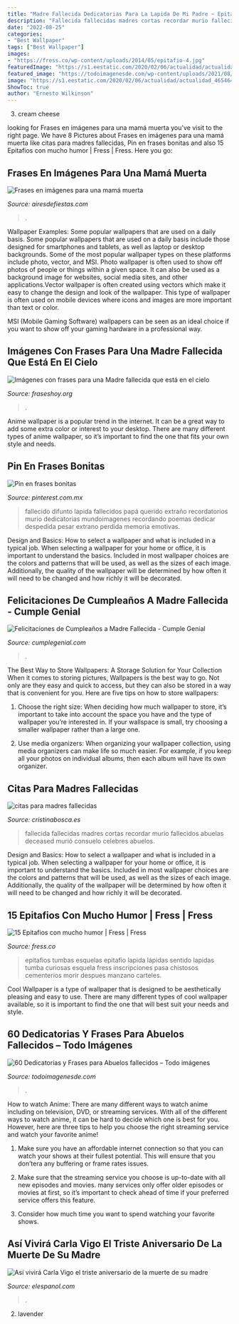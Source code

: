 ```yaml
---
title: "Madre Fallecida Dedicatorias Para La Lapida De Mi Padre ~ Epitafios Tumbas Esquelas Epitafio Lapida Lápidas Sentido Lapidas Tumba Curiosas Esquela Fress Inscripciones Pasa Chistosos Cementerios Morir Despues Manzano Carteles"
description: "Fallecida fallecidas madres cortas recordar murio fallecidos abuelas deceased murió consuelo celebres abuelos"
date: "2022-08-25"
categories:
- "Best Wallpaper"
tags: ["Best Wallpaper"]
images:
- "https://fress.co/wp-content/uploads/2014/05/epitafio-4.jpg"
featuredImage: "https://s1.eestatic.com/2020/02/06/actualidad/actualidad_465464809_144478818_960x1706.jpg"
featured_image: "https://todoimagenesde.com/wp-content/uploads/2021/08/dia-de-la-secretaria-768x768.jpg"
image: "https://s1.eestatic.com/2020/02/06/actualidad/actualidad_465464809_144478818_960x1706.jpg"
ShowToc: true
author: "Ernesto Wilkinson"
---
```



3. cream cheese 

	

		
looking for Frases en imágenes para una mamá muerta you've visit to the right page. We have 8 Pictures about Frases en imágenes para una mamá muerta like citas para madres fallecidas, Pin en frases bonitas and also 15 Epitafios con mucho humor | Fress | Fress. Here you go:
		
    
## Frases En Imágenes Para Una Mamá Muerta

<img loading=lazy src="http://lh3.ggpht.com/-UC1Bc6HMrGw/UnCUq02jPlI/AAAAAAAATHg/FFoSKL6kt_g/image_thumb.png?imgmax=800" onerror="this.onerror=null;this.src='https://tse3.mm.bing.net/th?id=OIP.0qVlXsiPL4Pb9w1lengicwERDk&amp;pid=15.1';" alt="Frases en imágenes para una mamá muerta">

_Source: airesdefiestas.com_

>. 

	

Wallpaper Examples: Some popular wallpapers that are used on a daily basis.
Some popular wallpapers that are used on a daily basis include those designed for smartphones and tablets, as well as laptop or desktop backgrounds. Some of the most popular wallpaper types on these platforms include photo, vector, and MSI. 
Photo wallpaper is often used to show off photos of people or things within a given space. It can also be used as a background image for websites, social media sites, and other applications.Vector wallpaper is often created using vectors which make it easy to change the design and look of the wallpaper. This type of wallpaper is often used on mobile devices where icons and images are more important than text or color. 

MSI (Mobile Gaming Software) wallpapers can be seen as an ideal choice if you want to show off your gaming hardware in a professional way.

    
## Imágenes Con Frases Para Una Madre Fallecida Que Está En El Cielo

<img loading=lazy src="https://fraseshoy.org/wp-content/uploads/2016/12/ma-25.jpg" onerror="this.onerror=null;this.src='https://tse3.mm.bing.net/th?id=OIP.lSzMP23owCb2xnDirQUg4AHaLH&amp;pid=15.1';" alt="Imágenes con frases para una Madre fallecida que está en el cielo">

_Source: fraseshoy.org_

>. 

	

Anime wallpaper is a popular trend in the internet. It can be a great way to add some extra color or interest to your desktop. There are many different types of anime wallpaper, so it’s important to find the one that fits your own style and needs.

    
## Pin En Frases Bonitas

<img loading=lazy src="https://i.pinimg.com/736x/9d/44/62/9d4462191ec36ffb5659e1fdb94e2a80--san-jose-nostalgia.jpg" onerror="this.onerror=null;this.src='https://tse2.mm.bing.net/th?id=OIP.a4DBRt6IehklGafP6EBXkAHaEs&amp;pid=15.1';" alt="Pin en frases bonitas">

_Source: pinterest.com.mx_

>fallecido difunto lapida fallecidos papá querido extraño recordatorios murio dedicatorias mundoimagenes recordando poemas dedicar despedida pesar extrano perdida memoria emotivas. 

	

Design and Basics: How to select a wallpaper and what is included in a typical job.
When selecting a wallpaper for your home or office, it is important to understand the basics. Included in most wallpaper choices are the colors and patterns that will be used, as well as the sizes of each image. Additionally, the quality of the wallpaper will be determined by how often it will need to be changed and how richly it will be decorated.

    
## Felicitaciones De Cumpleaños A Madre Fallecida - Cumple Genial

<img loading=lazy src="https://cdn.cumplegenial.com/imagens/te-siento-tan-cerca-mn.jpg" onerror="this.onerror=null;this.src='https://tse3.mm.bing.net/th?id=OIP.noJWzVYK2xbYXtOp8CwaUgAAAA&amp;pid=15.1';" alt="Felicitaciones de Cumpleaños a Madre Fallecida - Cumple Genial">

_Source: cumplegenial.com_

>. 

	

The Best Way to Store Wallpapers: A Storage Solution for Your Collection
When it comes to storing pictures, Wallpapers is the best way to go. Not only are they easy and quick to access, but they can also be stored in a way that is convenient for you. Here are five tips on how to store wallpapers:
1) Choose the right size: When deciding how much wallpaper to store, it’s important to take into account the space you have and the type of wallpaper you’re interested in. If your wallspace is small, try choosing a smaller wallpaper rather than a large one.

2) Use media organizers: When organizing your wallpaper collection, using media organizers can make life so much easier. For example, if you keep all your photos on individual albums, then each album will have its own organizer.

    
## Citas Para Madres Fallecidas

<img loading=lazy src="http://frasesdeamorpara.com/wp-content/uploads/2018/09/frases-para-mi-madre-fallecida.png" onerror="this.onerror=null;this.src='https://tse1.mm.bing.net/th?id=OIP.ItEpgLhi0GCrDlDbguKHmAHaHa&amp;pid=15.1';" alt="citas para madres fallecidas">

_Source: cristinabosca.es_

>fallecida fallecidas madres cortas recordar murio fallecidos abuelas deceased murió consuelo celebres abuelos. 

	

Design and Basics: How to select a wallpaper and what is included in a typical job.
When selecting a wallpaper for your home or office, it is important to understand the basics. Included in most wallpaper choices are the colors and patterns that will be used, as well as the sizes of each image. Additionally, the quality of the wallpaper will be determined by how often it will need to be changed and how richly it will be decorated.

    
## 15 Epitafios Con Mucho Humor | Fress | Fress

<img loading=lazy src="https://fress.co/wp-content/uploads/2014/05/epitafio-4.jpg" onerror="this.onerror=null;this.src='https://tse1.mm.bing.net/th?id=OIP._M8jedWWz-U5xDoFuYPVhAHaFK&amp;pid=15.1';" alt="15 Epitafios con mucho humor | Fress | Fress">

_Source: fress.co_

>epitafios tumbas esquelas epitafio lapida lápidas sentido lapidas tumba curiosas esquela fress inscripciones pasa chistosos cementerios morir despues manzano carteles. 

	

Cool Wallpaper is a type of wallpaper that is designed to be aesthetically pleasing and easy to use. There are many different types of cool wallpaper available, so it is important to find the one that will best suit your needs and style.

    
## 60 Dedicatorias Y Frases Para Abuelos Fallecidos – Todo Imágenes

<img loading=lazy src="https://todoimagenesde.com/wp-content/uploads/2021/08/dia-de-la-secretaria-768x768.jpg" onerror="this.onerror=null;this.src='https://tse1.mm.bing.net/th?id=OIP.qAEP9DjcPX-FWK3elFCZXgHaHa&amp;pid=15.1';" alt="60 Dedicatorias y Frases para Abuelos fallecidos – Todo imágenes">

_Source: todoimagenesde.com_

>. 

	

How to watch Anime: There are many different ways to watch anime including on television, DVD, or streaming services.
With all of the different ways to watch anime, it can be hard to decide which one is best for you. However, here are three tips to help you choose the right streaming service and watch your favorite anime!
1. Make sure you have an affordable internet connection so that you can watch your shows at their fullest potential. This will ensure that you don’tera any buffering or frame rates issues.

2. Make sure that the streaming service you choose is up-to-date with all new episodes and movies. many services only offer older episodes or movies at first, so it’s important to check ahead of time if your preferred service offers this feature.

3. Consider how much time you want to spend watching your favorite shows.

    
## Así Vivirá Carla Vigo El Triste Aniversario De La Muerte De Su Madre

<img loading=lazy src="https://s1.eestatic.com/2020/02/06/actualidad/actualidad_465464809_144478818_960x1706.jpg" onerror="this.onerror=null;this.src='https://tse4.mm.bing.net/th?id=OIP.feE258k05ffcmOXV-HO9cgHaNK&amp;pid=15.1';" alt="Así vivirá Carla Vigo el triste aniversario de la muerte de su madre">

_Source: elespanol.com_

>. 

	

2. lavender 

